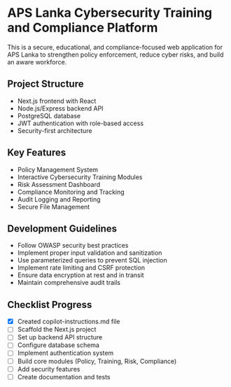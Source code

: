 # APS Lanka Cybersecurity Training and Compliance Platform

This is a secure, educational, and compliance-focused web application for APS Lanka to strengthen policy enforcement, reduce cyber risks, and build an aware workforce.

## Project Structure
- Next.js frontend with React
- Node.js/Express backend API
- PostgreSQL database
- JWT authentication with role-based access
- Security-first architecture

## Key Features
- Policy Management System
- Interactive Cybersecurity Training Modules
- Risk Assessment Dashboard
- Compliance Monitoring and Tracking
- Audit Logging and Reporting
- Secure File Management

## Development Guidelines
- Follow OWASP security best practices
- Implement proper input validation and sanitization
- Use parameterized queries to prevent SQL injection
- Implement rate limiting and CSRF protection
- Ensure data encryption at rest and in transit
- Maintain comprehensive audit trails

## Checklist Progress
- [x] Created copilot-instructions.md file
- [ ] Scaffold the Next.js project
- [ ] Set up backend API structure
- [ ] Configure database schema
- [ ] Implement authentication system
- [ ] Build core modules (Policy, Training, Risk, Compliance)
- [ ] Add security features
- [ ] Create documentation and tests